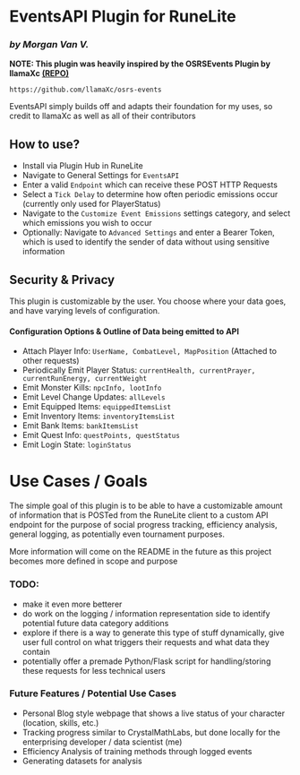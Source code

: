 # **EventsAPI Plugin for RuneLite** 
### _by Morgan Van V._

**NOTE: This plugin was heavily inspired by the OSRSEvents Plugin by llamaXc [(REPO)](targetURL="https://github.com/llamaXc/osrs-events")**
    
    https://github.com/llamaXc/osrs-events

EventsAPI simply builds off and adapts their foundation for my uses, so credit to llamaXc as well as all of their contributors

## How to use?
- Install via Plugin Hub in RuneLite
- Navigate to General Settings for `EventsAPI`
- Enter a valid `Endpoint` which can receive these POST HTTP Requests
- Select a `Tick Delay` to determine how often periodic emissions occur (currently only used for PlayerStatus)
- Navigate to the `Customize Event Emissions` settings category, and select which emissions you wish to occur
- Optionally: Navigate to `Advanced Settings` and enter a Bearer Token, which is used to identify the sender of data without using sensitive information

## Security & Privacy
This plugin is customizable by the user. You choose where your data goes, and have varying levels of configuration.
#### Configuration Options & Outline of Data being emitted to API
- Attach Player Info: `UserName, CombatLevel, MapPosition` (Attached to other requests)
- Periodically Emit Player Status: `currentHealth, currentPrayer, currentRunEnergy, currentWeight`
- Emit Monster Kills: `npcInfo, lootInfo`
- Emit Level Change Updates: `allLevels`
- Emit Equipped Items: `equippedItemsList`
- Emit Inventory Items: `inventoryItemsList`
- Emit Bank Items: `bankItemsList`
- Emit Quest Info: `questPoints, questStatus`
- Emit Login State: `loginStatus`

# Use Cases / Goals
The simple goal of this plugin is to be able to have a customizable amount of information that is POSTed from the
RuneLite client to a custom API endpoint for the purpose of social progress tracking, efficiency analysis,
general logging, as potentially even tournament purposes.

More information will come on the README in the future as this project becomes more defined in scope and purpose

### TODO:

- make it even more betterer
- do work on the logging / information representation side to identify potential future data category additions
- explore if there is a way to generate this type of stuff dynamically, give user full control on what triggers their
    requests and what data they contain
- potentially offer a premade Python/Flask script for handling/storing these requests for less technical users

### Future Features / Potential Use Cases

- Personal Blog style webpage that shows a live status of your character (location, skills, etc.)
- Tracking progress similar to CrystalMathLabs, but done locally for the enterprising developer / data scientist (me)
- Efficiency Analysis of training methods through logged events
- Generating datasets for analysis